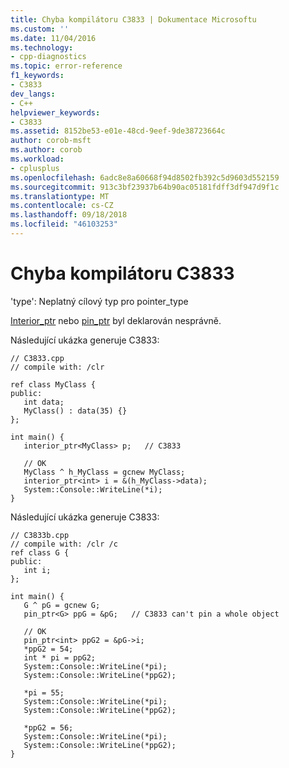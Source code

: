 ```yaml
---
title: Chyba kompilátoru C3833 | Dokumentace Microsoftu
ms.custom: ''
ms.date: 11/04/2016
ms.technology:
- cpp-diagnostics
ms.topic: error-reference
f1_keywords:
- C3833
dev_langs:
- C++
helpviewer_keywords:
- C3833
ms.assetid: 8152be53-e01e-48cd-9eef-9de38723664c
author: corob-msft
ms.author: corob
ms.workload:
- cplusplus
ms.openlocfilehash: 6adc8e8a60668f94d8502fb392c5d9603d552159
ms.sourcegitcommit: 913c3bf23937b64b90ac05181fdff3df947d9f1c
ms.translationtype: MT
ms.contentlocale: cs-CZ
ms.lasthandoff: 09/18/2018
ms.locfileid: "46103253"
---
```

# <a name="compiler-error-c3833"></a>Chyba kompilátoru C3833

'type': Neplatný cílový typ pro pointer_type

[Interior_ptr](../../windows/interior-ptr-cpp-cli.md) nebo [pin_ptr](../../windows/pin-ptr-cpp-cli.md) byl deklarován nesprávně.

Následující ukázka generuje C3833:

```
// C3833.cpp
// compile with: /clr

ref class MyClass {
public:
   int data;
   MyClass() : data(35) {}
};

int main() {
   interior_ptr<MyClass> p;   // C3833

   // OK
   MyClass ^ h_MyClass = gcnew MyClass;
   interior_ptr<int> i = &(h_MyClass->data);
   System::Console::WriteLine(*i);
}
```

Následující ukázka generuje C3833:

```
// C3833b.cpp
// compile with: /clr /c
ref class G {
public:
   int i;
};

int main() {
   G ^ pG = gcnew G;
   pin_ptr<G> ppG = &pG;   // C3833 can't pin a whole object

   // OK
   pin_ptr<int> ppG2 = &pG->i;
   *ppG2 = 54;
   int * pi = ppG2;
   System::Console::WriteLine(*pi);
   System::Console::WriteLine(*ppG2);

   *pi = 55;
   System::Console::WriteLine(*pi);
   System::Console::WriteLine(*ppG2);

   *ppG2 = 56;
   System::Console::WriteLine(*pi);
   System::Console::WriteLine(*ppG2);
}
```